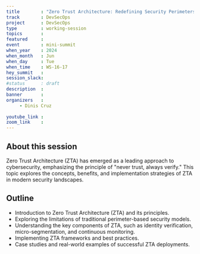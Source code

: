 ```yaml
--- 
title        : "Zero Trust Architecture: Redefining Security Perimeters(panel)"
track        : DevSecOps
project      : DevSecOps
type         : working-session
topics       : 
featured     :
event        : mini-summit
when_year    : 2024
when_month   : Jun
when_day     : Tue
when_time    : WS-16-17
hey_summit   : 
session_slack:
#status      : draft
description  :
banner       : 
organizers   :
     - Dinis Cruz
    
youtube_link : 
zoom_link    : 
---
```


## About this session

Zero Trust Architecture (ZTA) has emerged as a leading approach to cybersecurity, emphasizing the principle of "never trust, always verify." This topic explores the concepts, benefits, and implementation strategies of ZTA in modern security landscapes.

## Outline
- Introduction to Zero Trust Architecture (ZTA) and its principles.
- Exploring the limitations of traditional perimeter-based security models.
- Understanding the key components of ZTA, such as identity verification, micro-segmentation, and continuous monitoring.
- Implementing ZTA frameworks and best practices.
- Case studies and real-world examples of successful ZTA deployments.
